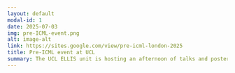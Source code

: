 ```yaml
---
layout: default
modal-id: 1
date: 2025-07-03
img: pre-ICML-event.png
alt: image-alt
link: https://sites.google.com/view/pre-icml-london-2025
title: Pre-ICML event at UCL
summary: The UCL ELLIS unit is hosting an afternoon of talks and posters showcasing the exciting work in machine learning taking place at UCL and in and around London. A big thank you to G-Research and MediaTek Research for sponsoring the event.
---
```




